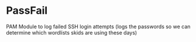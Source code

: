 # PassFail
PAM Module to log failed SSH login attempts (logs the passwords so we can determine which wordlists skids are using these days)
